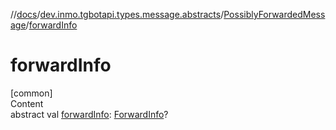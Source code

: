 //[docs](../../../index.md)/[dev.inmo.tgbotapi.types.message.abstracts](../index.md)/[PossiblyForwardedMessage](index.md)/[forwardInfo](forward-info.md)



# forwardInfo  
[common]  
Content  
abstract val [forwardInfo](forward-info.md): [ForwardInfo](../../dev.inmo.tgbotapi.types.message/-forward-info/index.md)?  



